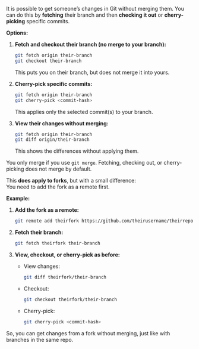 It is possible to get someone’s changes in Git without merging them. You can do this by **fetching** their branch and then **checking it out** or **cherry-picking** specific commits.

**Options:**

1. **Fetch and checkout their branch (no merge to your branch):**
   ```sh
   git fetch origin their-branch
   git checkout their-branch
   ```
   This puts you on their branch, but does not merge it into yours.

2. **Cherry-pick specific commits:**
   ```sh
   git fetch origin their-branch
   git cherry-pick <commit-hash>
   ```
   This applies only the selected commit(s) to your branch.

3. **View their changes without merging:**
   ```sh
   git fetch origin their-branch
   git diff origin/their-branch
   ```
   This shows the differences without applying them.

You only merge if you use `git merge`. Fetching, checking out, or cherry-picking does not merge by default.


This **does apply to forks**, but with a small difference:  
You need to add the fork as a remote first.

**Example:**

1. **Add the fork as a remote:**
   ```sh
   git remote add theirfork https://github.com/theirusername/theirrepo.git
   ```

2. **Fetch their branch:**
   ```sh
   git fetch theirfork their-branch
   ```

3. **View, checkout, or cherry-pick as before:**
   - View changes:
     ```sh
     git diff theirfork/their-branch
     ```
   - Checkout:
     ```sh
     git checkout theirfork/their-branch
     ```
   - Cherry-pick:
     ```sh
     git cherry-pick <commit-hash>
     ```

So, you can get changes from a fork without merging, just like with branches in the same repo.
